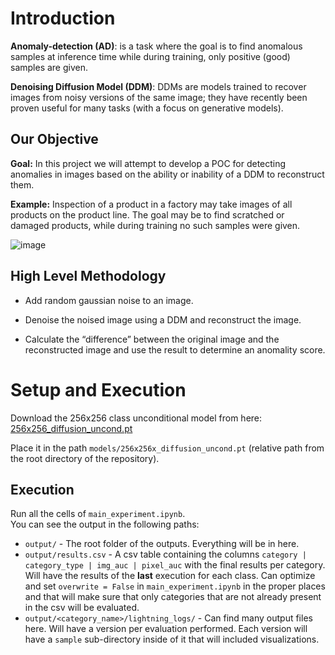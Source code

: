 # Introduction

**Anomaly-detection (AD)**: is a task where the goal is to find anomalous samples at inference time while during training, only positive (good) samples are given.  

**Denoising Diffusion Model (DDM)**: DDMs are models trained to recover images from noisy versions of the same image; they have recently been proven useful for many tasks (with a focus on generative models).  


## Our Objective

**Goal:** In this project we will attempt to develop a POC for detecting anomalies in images based on the ability or inability of a DDM to reconstruct them.  

**Example:** Inspection of a product in a factory may take images of all products on the product line. The goal may be to find scratched or damaged products, while during training no such samples were given.  

![image](https://user-images.githubusercontent.com/63167980/202312808-85b91816-6e06-4660-a8d9-b3329cd439b6.png)


## High Level Methodology

- Add random gaussian noise to an image.

- Denoise the noised image using a DDM and reconstruct the image.

- Calculate the “difference” between the original image and the reconstructed image and use the result to determine an anomality score.


# Setup and Execution

Download the 256x256 class unconditional model from here: [256x256_diffusion_uncond.pt](https://openaipublic.blob.core.windows.net/diffusion/jul-2021/256x256_diffusion_uncond.pt)

Place it in the path `models/256x256x_diffusion_uncond.pt` (relative path from the root directory of the repository).

## Execution
Run all the cells of `main_experiment.ipynb`.</br>You can see the output in the following paths:
- `output/` - The root folder of the outputs. Everything will be in here.
- `output/results.csv` - A csv table containing the columns `category | category_type | img_auc | pixel_auc` with the final results per category.
Will have the results of the **last** execution for each class. Can optimize and set `overwrite = False` in `main_experiment.ipynb` in the proper places and that will make sure that only categories that are not already present in the csv will be evaluated.
- `output/<category_name>/lightning_logs/` - Can find many output files here. Will have a version per evaluation performed. Each version will have a `sample` sub-directory inside of it that will included visualizations.
